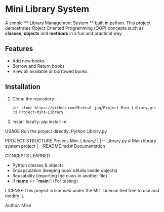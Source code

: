 # Mini Library System

A simple ** Library Management System ** built in python.
This project demostrates Object Oriented Programming (OOP) concepts such as **classes**, 
**objects** and **methods** in a fun and practical way.

## Features
- Add new books
- Borrow and Return books
- View all available or borrowed books

## Installation
1. Clone the repository :
    ```bash
    git clone https://github.com/Micheal-jpg/Project-Mini-Library.git
    cd Project-Mini-Library

2. Install locally:
    pip install -e

USAGE
Run the project directly:
    Python Library.py

PROJECT STRUCTURE
Project-Mini-Library/
|
|-- Library.py # Main library system project
|-- README.md # Documentation

CONCEPTS LEARNED
- Python classes & objects
- Encapsulation (keeping book details inside objects)
- Reusability (importing the class in another file)
- if __name__ == "__main__": (For testing)

LICENSE
This project is licensed under the MIT License feel free to use and modify it.

Author: Mike






